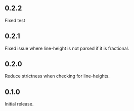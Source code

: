 0.2.2
-----------
Fixed test

0.2.1
-----------
Fixed issue where line-height is not parsed if it is fractional.

0.2.0
-----------
Reduce strictness when checking for line-heights.

0.1.0
------------
Initial release.